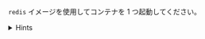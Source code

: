 `redis` イメージを使用してコンテナを 1 つ起動してください。

<details>
  <summary>Hints</summary>

`docker container run redis` コマンドを使用します。

</details>